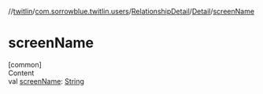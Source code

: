//[twitlin](../../../index.md)/[com.sorrowblue.twitlin.users](../../index.md)/[RelationshipDetail](../index.md)/[Detail](index.md)/[screenName](screen-name.md)



# screenName  
[common]  
Content  
val [screenName](screen-name.md): [String](https://kotlinlang.org/api/latest/jvm/stdlib/kotlin/-string/index.html)  




